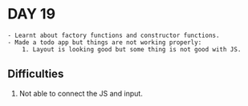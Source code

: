 # DAY 19
    - Learnt about factory functions and constructor functions.
    - Made a todo app but things are not working properly:
        1. Layout is looking good but some thing is not good with JS.



## Difficulties 

1. Not able to connect the JS and input.